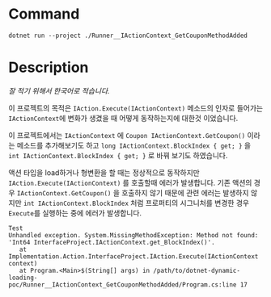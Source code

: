 # Command

```
dotnet run --project ./Runner__IActionContext_GetCouponMethodAdded
```

# Description

*잘 적기 위해서 한국어로 적습니다.*

이 프로젝트의 목적은 `IAction.Execute(IActionContext)` 메소드의 인자로 들어가는 `IActionContext`에 변화가 생겼을 때 어떻게 동작하는지에 대한것 이었습니다.

이 프로젝트에서는 `IActionContext` 에 `Coupon IActionContext.GetCoupon()` 이라는 메소드를 추가해보기도 하고 `long IActionContext.BlockIndex { get; }` 을 `int IActionContext.BlockIndex { get; }` 로 바꿔 보기도 하였습니다.

액션 타입을 load하거나 형변환을 할 때는 정상적으로 동작하지만 `IAction.Execute(IActionContext)` 를 호출할때 에러가 발생합니다. 기존 액션의 경우 `IActionContext.GetCoupon()` 을 호출하지 않기 때문에 관련 에러는 발생하지 않지만 `int IActionContext.BlockIndex` 처럼 프로퍼티의 시그니처를 변경한 경우 `Execute`를 실행하는 중에 에러가 발생합니다.

```
Test
Unhandled exception. System.MissingMethodException: Method not found: 'Int64 InterfaceProject.IActionContext.get_BlockIndex()'.
   at Implementation.Action.InterfaceProject.IAction.Execute(IActionContext context)
   at Program.<Main>$(String[] args) in /path/to/dotnet-dynamic-loading-poc/Runner__IActionContext_GetCouponMethodAdded/Program.cs:line 17
```
